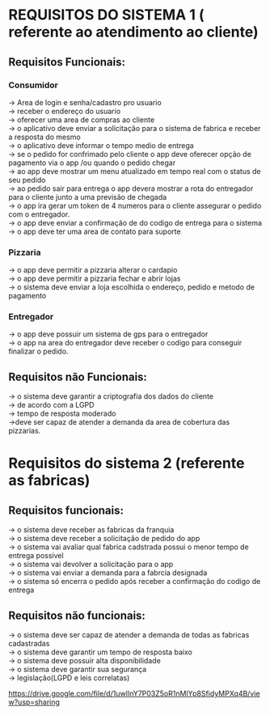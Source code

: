 # REQUISITOS DO SISTEMA 1 ( referente ao atendimento ao cliente)

## Requisitos Funcionais:
### Consumidor
-> Area de login e senha/cadastro pro usuario<br>
-> receber o endereço do usuario <br>
-> oferecer uma area de compras ao cliente <br>
-> o aplicativo deve enviar a solicitação para o sistema de fabrica e receber a resposta do mesmo <br>
-> o aplicativo deve informar o tempo medio de entrega<br>
-> se o pedido for confrimado pelo cliente o app deve oferecer opção de pagamento via o app /ou quando o pedido chegar <br>
-> ao app deve mostrar um menu atualizado em tempo real com o status de seu pedido <br>
-> ao pedido sair para entrega o app devera mostrar a rota do entregador para o cliente junto a uma previsão de chegada<br>
-> o app ira gerar um token de 4 numeros para o cliente assegurar o pedido com o entregador.<br>
-> o app deve enviar a confirmação de do codigo de entrega para o sistema
-> o app deve ter uma area de contato para suporte<br>
### Pizzaria
-> o app deve permitir a pizzaria alterar o cardapio<br>
-> o app deve permitir a pizzaria fechar e abrir lojas<br>
-> o sistema deve enviar a loja escolhida o endereço, pedido e metodo de pagamento<br>
### Entregador
-> o app deve possuir um sistema de gps para o entregador<br>
-> o app na area do entregador deve receber o codigo para conseguir finalizar o pedido.<br>

## Requisitos não Funcionais:
-> o sistema deve garantir a criptografia dos dados do cliente<br>
-> de acordo com a LGPD<br>
-> tempo de resposta moderado<br>
->deve ser capaz de atender a demanda da area de cobertura das pizzarias.<br>


# Requisitos do sistema 2 (referente as fabricas)

## Requisitos funcionais:
-> o sistema deve receber as fabricas da franquia <br>
-> o sistema deve receber a solicitação de pedido do app<br>
-> o sistema vai avaliar qual fabrica cadstrada possui o menor tempo de entrega possivel <br>
-> o sistema vai devolver a solicitação para o app<br>
-> o sistema vai enviar a demanda para a fabrcia designada<br>
-> o sistema só encerra o pedido após receber a confirmação do codigo de entrega<br>

## Requisitos não funcionais:
-> o sistema deve ser capaz de atender a demanda de todas as fabricas cadastradas<br>
-> o sistema deve garantir um tempo de resposta baixo<br>
-> o sistema deve possuir alta disponibilidade<br>
-> o sistema deve garantir sua segurança <br>
-> legislação(LGPD e leis correlatas) <br>




https://drive.google.com/file/d/1uwIInY7P03Z5oR1nMlYp8SfidyMPXq4B/view?usp=sharing

